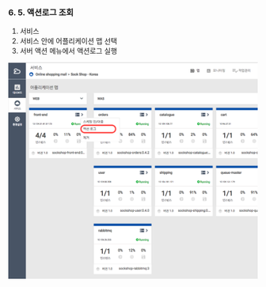 ### 6. 5. 액션로그 조회

1. 서비스
2. 서비스 안에 어플리케이션 맵 선택
3. 서버 액션 메뉴에서 액션로그 실행

![](/assets/server_actionlog.png)

